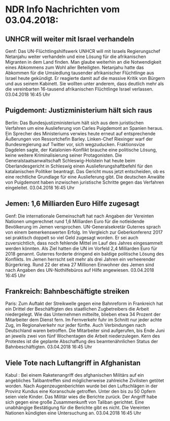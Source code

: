 # NDR Info Nachrichten vom 03.04.2018:


## UNHCR will weiter mit Israel verhandeln
Genf: Das UN-Flüchtlingshilfswerk UNHCR will mit Israels Regierungschef Netanjahu weiter verhandeln und eine Lösung für die afrikanischen Migranten in dem Land finden. Man glaube weiterhin an die Notwendigkeit eines Abkommens zum Wohl aller Beteiligten. Netanjahu hatte das Abkommen für die Umsiedlung tausender afrikanischer Flüchtlinge aus Israel heute gekündigt. Er reagierte damit auf die massive Kritik von Bürgern und aus seinem Kabinett. Sie wollten unter anderem, dass deutlich mehr als die vereinbarten 16-tausend afrikanischen Flüchtlinge Israel verlassen. 03.04.2018 16:45 Uhr 

## Puigdemont: Justizministerium hält sich raus
Berlin: Das Bundesjustizministerium hält sich aus dem juristischen Verfahren um eine Auslieferung von Carles Puigdemont an Spanien heraus. Ein Sprecher des Ministeriums verwies heute erneut auf entsprechende Äußerungen von Ressortchefin Barley. Linken-Chef Riexinger warf der Bundesregierung auf Twitter vor, sich wegzuducken. Fraktionsvize Dagdelen sagte, der Katalonien-Konflikt brauche eine politische Lösung, keine weitere Kriminalisierung seiner Protagonisten. Die Generalstaatsanwaltschaft Schleswig-Holstein hat heute beim Oberlandesgericht in Schleswig einen Auslieferungshaftbefehl für den katalanischen Politiker beantragt. Das Gericht muss jetzt entscheiden, ob es eine rechtliche Grundlage für eine Auslieferung gibt. Die deutschen Anwälte von Puigdemont haben inzwischen juristische Schritte gegen das Verfahren eingeleitet. 03.04.2018 16:45 Uhr 

## Jemen: 1,6 Milliarden Euro Hilfe zugesagt
Genf: Die internationale Gemeinschaft hat nach Angaben der Vereinten Nationen umgerechnet rund 1,6 Milliarden Euro für die notleidende Bevölkerung im Jemen versprochen. UN-Generalsekretär Guterres sprach von einem bemerkenswerten Erfolg. Im Vergleich zur Geberkonferenz 2017 sei praktisch doppelt so viel Geld zugesagt worden. Er sei auch zuversichtlich, dass noch fehlende Mittel im Lauf des Jahres eingesammelt werden könnten. Als Ziel hatten die UN im Vorfeld 2,4 Milliarden Euro für 2018 genannt. Guterres forderte dringend ein baldige politische Lösung des Konflikts. Im Jemen herrscht seit mehr als drei Jahren ein verheerender Bürgerkrieg. Rund 22 der etwa 27 Millionen Einwohner des Jemen sind nach Angaben des UN-Nothilfebüros auf Hilfe angewiesen. 03.04.2018 16:45 Uhr 

## Frankreich: Bahnbeschäftigte streiken
Paris: Zum Auftakt der Streikwelle gegen eine Bahnreform in Frankreich hat ein Drittel der Beschäftigten des staatlichen Zugbetreibers die Arbeit niedergelegt. Wie das Unternehmen mitteilte, blieben etwa 34 Prozent der Mitarbeiter dem Dienst fern. Im Fernverkehr fuhr im Schnitt nur jeder achte Zug, im Regionalverkehr nur jeder fünfte. Auch Verbindungen nach Deutschland waren betroffen. Die Mitarbeiter sind aufgerufen, bis Ende Juni an jeweils zwei von fünf Wochentagen die Arbeit niederzulegen. Kern des Protestes ist die geplante Abschaffung des beamtenähnlichen Status der Bahnbeschäftigten. 03.04.2018 16:45 Uhr 

## Viele Tote nach Luftangriff in Afghanistan
Kabul : Bei einem Raketenangriff des afghanischen Militärs auf ein angebliches Talibantreffen sind möglicherweise zahlreiche Zivilisten getötet worden. Nach Augenzeugenberichten wurde bei den Luftschlägen in der Provinz Kundus eine Koranschule getroffen. Unter den bis zu 50 Opfern seien viele Kinder. Das Militär wies die Berichte zurück. Der Angriff habe sich gegen eine große Zusammenkunft von Taliban gerichtet. Eine unabhängige Bestätigung für die Berichte gibt es nicht. Die Vereinten Nationen kündigten eine Untersuchung an. 03.04.2018 16:45 Uhr 
